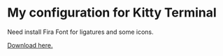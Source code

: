 # My configuration for Kitty Terminal

Need install Fira Font for ligatures and some icons.

[Download here.](https://github.com/tonsky/FiraCode/wiki/Linux-instructions)



